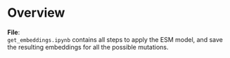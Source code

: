 # Overview

**File**:  
  `get_embeddings.ipynb` contains all steps to apply the ESM model, and save the resulting embeddings for all the possible mutations.
